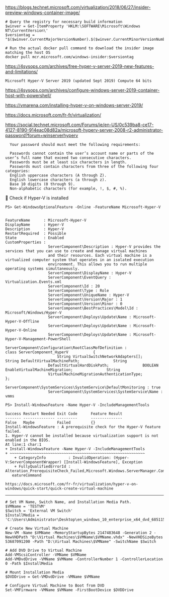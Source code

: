 



https://blogs.technet.microsoft.com/virtualization/2018/06/27/insider-preview-windows-container-image/

    # Query the registry for necessary build information
    $winver = Get-ItemProperty 'HKLM:\SOFTWARE\Microsoft\Windows NT\CurrentVersion\'
    $versiontag = "$($winver.CurrentMajorVersionNumber).$($winver.CurrentMinorVersionNumber).$($winver.CurrentBuildNumber).$($winver.UBR)"

    # Run the actual docker pull command to download the insider image matching the host OS
    docker pull mcr.microsoft.com/windows-insider:$versiontag


https://4sysops.com/archives/free-hyper-v-server-2019-new-features-and-limitations/

```
Microsoft Hyper-V Server 2019 (updated Sept 2019) Compute 64 bits
```
https://4sysops.com/archives/configure-windows-server-2019-container-host-with-powershell/

https://vmarena.com/installing-hyper-v-on-windows-server-2019/







https://docs.microsoft.com/fr-fr/virtualization/


https://social.technet.microsoft.com/Forums/ie/en-US/0c539ba8-ce17-4127-8190-914eac08d82a/microsoft-hyperv-server-2008-r2-administrator-password?forum=winserverhyperv

```
  Your password should must meet the following requirements:

  Passwords cannot contain the user’s account name or parts of the user’s full name that exceed two consecutive characters.
  Passwords must be at least six characters in length.
  Passwords must contain characters from three of the following four categories:
  English uppercase characters (A through Z).
  English lowercase characters (a through z).
  Base 10 digits (0 through 9).
  Non-alphabetic characters (for example, !, $, #, %).
```

:pushpin: Check if Hyper-V is installed

```
PS> Get-WindowsOptionalFeature -Online -FeatureName Microsoft-Hyper-V


FeatureName      : Microsoft-Hyper-V
DisplayName      : Hyper-V
Description      : Hyper-V
RestartRequired  : Possible
State            : Enabled
CustomProperties :
                   ServerComponent\Description : Hyper-V provides the services that you can use to create and manage virtual machines
                   and their resources. Each virtual machine is a virtualized computer system that operates in an isolated execution
                   environment. This allows you to run multiple operating systems simultaneously.
                   ServerComponent\DisplayName : Hyper-V
                   ServerComponent\EventQuery : Virtualization.Events.xml
                   ServerComponent\Id : 20
                   ServerComponent\Type : Role
                   ServerComponent\UniqueName : Hyper-V
                   ServerComponent\Version\Major : 1
                   ServerComponent\Version\Minor : 0
                   ServerComponent\BestPractices\Model\Id : Microsoft/Windows/Hyper-V
                   ServerComponent\Deploys\Update\Name : Microsoft-Hyper-V-Offline
                   ServerComponent\Deploys\Update\Name : Microsoft-Hyper-V-Online
                   ServerComponent\Deploys\Update\Name : Microsoft-Hyper-V-Management-PowerShell
                   ServerComponent\Configuration\RootClassMofDefinition :            class ServerComponent_HyperV           {
                       String VirtualSwitchNetworkAdapters[];               String DefaultVirtualMachinePath;               String
                   DefaultVirtualHardDiskPath;               BOOLEAN EnableVirtualMachineMigration;               String
                   VirtualMachineMigrationAuthenticationType;           };
                   ServerComponent\SystemServices\SystemService\DefaultMonitoring : true
                   ServerComponent\SystemServices\SystemService\Name : vmms
```


```
PS> Install-WindowsFeature -Name Hyper-V -IncludeManagementTools

Success Restart Needed Exit Code      Feature Result
------- -------------- ---------      --------------
False   Maybe          Failed         {}
Install-WindowsFeature : A prerequisite check for the Hyper-V feature failed.
1. Hyper-V cannot be installed because virtualization support is not enabled in the BIOS.
At line:1 char:1
+ Install-WindowsFeature -Name Hyper-V -IncludeManagementTools
+ ~~~~~~~~~~~~~~~~~~~~~~~~~~~~~~~~~~~~~~~~~~~~~~~~~~~~~~~~~~~~
    + CategoryInfo          : InvalidOperation: (Hyper-V:ServerComponentWrapper) [Install-WindowsFeature], Exception
    + FullyQualifiedErrorId : Alteration_PrerequisiteCheck_Failed,Microsoft.Windows.ServerManager.Commands.AddWindowsF
   eatureCommand

https://docs.microsoft.com/fr-fr/virtualization/hyper-v-on-windows/quick-start/quick-create-virtual-machine
```

----------------------


```
# Set VM Name, Switch Name, and Installation Media Path.
$VMName = 'TESTVM'
$Switch = 'External VM Switch'
$InstallMedia = 'C:\Users\Administrator\Desktop\en_windows_10_enterprise_x64_dvd_6851151.iso'
```

```
# Create New Virtual Machine
New-VM -Name $VMName -MemoryStartupBytes 2147483648 -Generation 2 -NewVHDPath "D:\Virtual Machines\$VMName\$VMName.vhdx" -NewVHDSizeBytes 53687091200 -Path "D:\Virtual Machines\$VMName" -SwitchName $Switch
```

```
# Add DVD Drive to Virtual Machine
Add-VMScsiController -VMName $VMName
Add-VMDvdDrive -VMName $VMName -ControllerNumber 1 -ControllerLocation 0 -Path $InstallMedia
```

```
# Mount Installation Media
$DVDDrive = Get-VMDvdDrive -VMName $VMName
```

```
# Configure Virtual Machine to Boot from DVD
Set-VMFirmware -VMName $VMName -FirstBootDevice $DVDDrive
```
